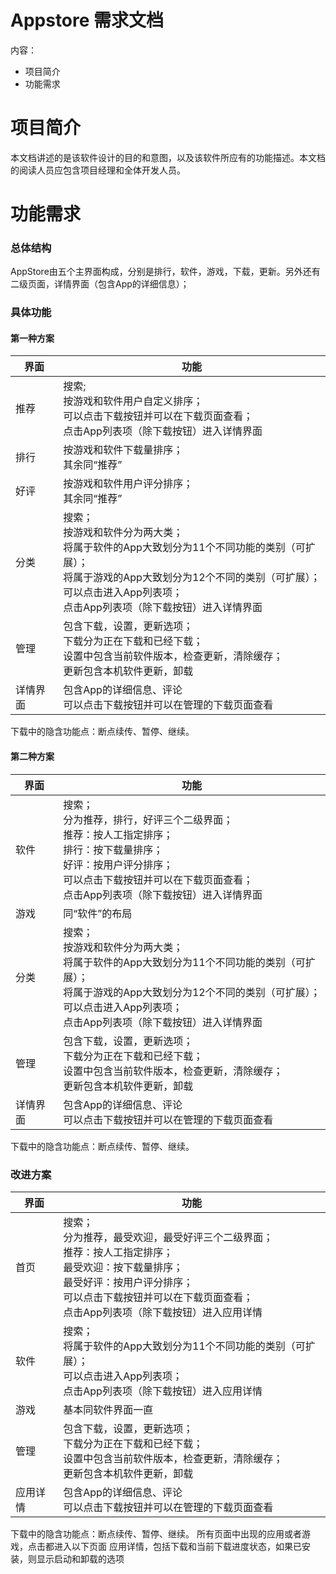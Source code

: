 # Appstore 需求文档

内容：
- 项目简介
- 功能需求

# 项目简介

  本文档讲述的是该软件设计的目的和意图，以及该软件所应有的功能描述。本文档的阅读人员应包含项目经理和全体开发人员。
  
# 功能需求
### 总体结构

AppStore由五个主界面构成，分别是排行，软件，游戏，下载，更新。另外还有二级页面，详情界面（包含App的详细信息）；
 
### 具体功能

#### 第一种方案
|界面                                               |功能|
|---|---|
|推荐|搜索;<br />按游戏和软件用户自定义排序；<br />可以点击下载按钮并可以在下载页面查看；<br />点击App列表项（除下载按钮）进入详情界面|
|排行|按游戏和软件下载量排序；<br />其余同“推荐”|
|好评|按游戏和软件用户评分排序；<br />其余同“推荐”|
|分类|搜索；<br />按游戏和软件分为两大类；<br />将属于软件的App大致划分为11个不同功能的类别（可扩展）；<br />将属于游戏的App大致划分为12个不同的类别（可扩展）；<br />可以点击进入App列表项；<br />点击App列表项（除下载按钮）进入详情界面|
|管理|包含下载，设置，更新选项；<br />下载分为正在下载和已经下载；<br />设置中包含当前软件版本，检查更新，清除缓存；<br />更新包含本机软件更新，卸载|
|详情界面|包含App的详细信息、评论<br />可以点击下载按钮并可以在管理的下载页面查看|

下载中的隐含功能点：断点续传、暂停、继续。

#### 第二种方案
|界面                                               |功能|
|---|---|
|软件|搜索；<br />分为推荐，排行，好评三个二级界面；<br />推荐：按人工指定排序；<br />排行：按下载量排序；<br />好评：按用户评分排序；<br />可以点击下载按钮并可以在下载页面查看；<br />点击App列表项（除下载按钮）进入详情界面|
|游戏|同“软件”的布局|
|分类|搜索；<br />按游戏和软件分为两大类；<br />将属于软件的App大致划分为11个不同功能的类别（可扩展）；<br />将属于游戏的App大致划分为12个不同的类别（可扩展）；<br />可以点击进入App列表项；<br />点击App列表项（除下载按钮）进入详情界面|
|管理|包含下载，设置，更新选项；<br />下载分为正在下载和已经下载；<br />设置中包含当前软件版本，检查更新，清除缓存；<br />更新包含本机软件更新，卸载|
|详情界面|包含App的详细信息、评论<br />可以点击下载按钮并可以在管理的下载页面查看|
下载中的隐含功能点：断点续传、暂停、继续。

### 改进方案
|界面|功能|
|---|---|
|首页|搜索；<br />分为推荐，最受欢迎，最受好评三个二级界面；<br />推荐：按人工指定排序；<br />最受欢迎：按下载量排序；<br />最受好评：按用户评分排序；<br />可以点击下载按钮并可以在下载页面查看；<br />点击App列表项（除下载按钮）进入应用详情|
|软件|搜索；<br />将属于软件的App大致划分为11个不同功能的类别（可扩展）；<br />可以点击进入App列表项；<br />点击App列表项（除下载按钮）进入应用详情|
|游戏|基本同软件界面一直|
|管理|包含下载，设置，更新选项；<br />下载分为正在下载和已经下载；<br />设置中包含当前软件版本，检查更新，清除缓存；<br />更新包含本机软件更新，卸载|
|应用详情|包含App的详细信息、评论<br />可以点击下载按钮并可以在管理的下载页面查看|

下载中的隐含功能点：断点续传、暂停、继续。
所有页面中出现的应用或者游戏，点击都进入以下页面
应用详情，包括下载和当前下载进度状态，如果已安装，则显示启动和卸载的选项




























